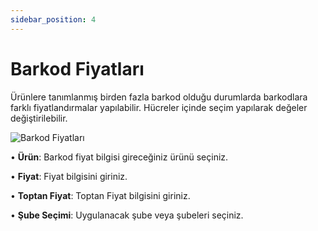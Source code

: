 ```yaml
---
sidebar_position: 4
---
```


# Barkod Fiyatları 

Ürünlere tanımlanmış birden fazla barkod olduğu durumlarda barkodlara farklı fiyatlandırmalar yapılabilir. Hücreler içinde seçim yapılarak değeler değiştirilebilir.

![Barkod Fiyatları](/img/moduller/barkod-fiyatlari.png)


•	**Ürün**: Barkod fiyat bilgisi gireceğiniz ürünü seçiniz.

•	**Fiyat**: Fiyat bilgisini giriniz.

•	**Toptan Fiyat**: Toptan Fiyat bilgisini giriniz.

•	**Şube Seçimi**: Uygulanacak şube veya şubeleri seçiniz.
